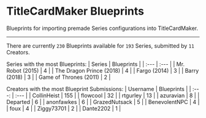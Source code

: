 # TitleCardMaker Blueprints

Blueprints for importing premade Series configurations into TitleCardMaker.

---

There are currently `230` Blueprints available for `193` Series, submitted by `11` Creators.

Series with the most Blueprints:
| Series | Blueprints |
| :--- | :--- |
| Mr. Robot (2015) | 4 |
| The Dragon Prince (2018) | 4 |
| Fargo (2014) | 3 |
| Barry (2018) | 3 |
| Game of Thrones (2011) | 2 |

Creators with the most Blueprint Submissions:
| Username | Blueprints |
| :---: | :--- |
| CollinHeist | 155 |
| flowcool | 32 |
| rtgurley | 13 |
| azuravian | 8 |
| Departed | 6 |
| anonfawkes | 6 |
| GrazedNutsack | 5 |
| BenevolentNPC | 4 |
| foux | 4 |
| Ziggy73701 | 2 |
| Dante2202 | 1 |
